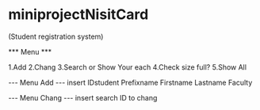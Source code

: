 # miniprojectNisitCard
(Student registration system)


*** Menu ***

1.Add
2.Chang 
3.Search or Show Your each
4.Check size full?
5.Show All


--- Menu Add ---
insert IDstudent Prefixname Firstname Lastname Faculty 

--- Menu Chang ---
insert search ID to chang
